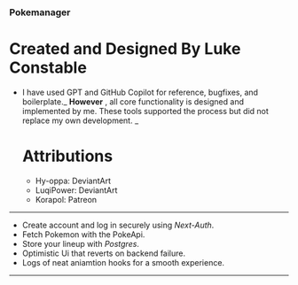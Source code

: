 ### Pokemanager

# Created and Designed By Luke Constable

- I have used GPT and GitHub Copilot for reference, bugfixes, and
  boilerplate._ **However** , all core functionality is designed and implemented by
  me. These tools supported the process but did not replace my own
  development. _

  # Attributions

  - Hy-oppa: DeviantArt
  - LuqiPower: DeviantArt
  - Korapol: Patreon

---

- Create account and log in securely using _Next-Auth_.
- Fetch Pokemon with the PokeApi.
- Store your lineup with _Postgres_.
- Optimistic Ui that reverts on backend failure.
- Logs of neat aniamtion hooks for a smooth experience.

---
